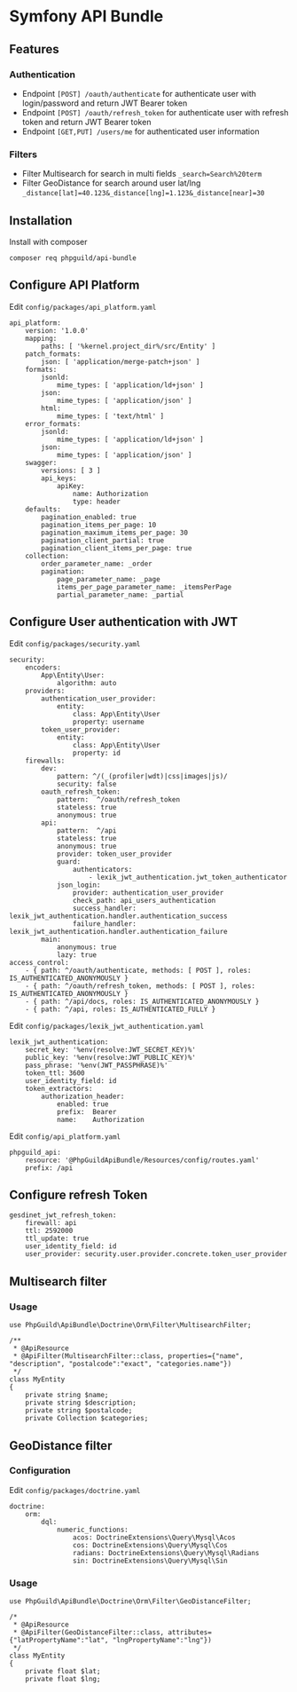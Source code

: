 # Symfony API Bundle

## Features

### Authentication
- Endpoint `[POST] /oauth/authenticate` for authenticate user with login/password and return JWT Bearer token
- Endpoint `[POST] /oauth/refresh_token` for authenticate user with refresh token and return JWT Bearer token
- Endpoint `[GET,PUT] /users/me` for authenticated user information

### Filters
- Filter Multisearch for search in multi fields `_search=Search%20term`
- Filter GeoDistance for search around user lat/lng `_distance[lat]=40.123&_distance[lng]=1.123&_distance[near]=30`

## Installation

Install with composer

    composer req phpguild/api-bundle

## Configure API Platform

Edit `config/packages/api_platform.yaml`

    api_platform:
        version: '1.0.0'
        mapping:
            paths: [ '%kernel.project_dir%/src/Entity' ]
        patch_formats:
            json: [ 'application/merge-patch+json' ]
        formats:
            jsonld:
                mime_types: [ 'application/ld+json' ]
            json:
                mime_types: [ 'application/json' ]
            html:
                mime_types: [ 'text/html' ]
        error_formats:
            jsonld:
                mime_types: [ 'application/ld+json' ]
            json:
                mime_types: [ 'application/json' ]
        swagger:
            versions: [ 3 ]
            api_keys:
                apiKey:
                    name: Authorization
                    type: header
        defaults:
            pagination_enabled: true
            pagination_items_per_page: 10
            pagination_maximum_items_per_page: 30
            pagination_client_partial: true
            pagination_client_items_per_page: true
        collection:
            order_parameter_name: _order
            pagination:
                page_parameter_name: _page
                items_per_page_parameter_name: _itemsPerPage
                partial_parameter_name: _partial

## Configure User authentication with JWT

Edit `config/packages/security.yaml`

    security:
        encoders:
            App\Entity\User:
                algorithm: auto
        providers:
            authentication_user_provider:
                entity:
                    class: App\Entity\User
                    property: username
            token_user_provider:
                entity:
                    class: App\Entity\User
                    property: id
        firewalls:
            dev:
                pattern: ^/(_(profiler|wdt)|css|images|js)/
                security: false
            oauth_refresh_token:
                pattern:  ^/oauth/refresh_token
                stateless: true
                anonymous: true
            api:
                pattern:  ^/api
                stateless: true
                anonymous: true
                provider: token_user_provider
                guard:
                    authenticators:
                        - lexik_jwt_authentication.jwt_token_authenticator
                json_login:
                    provider: authentication_user_provider
                    check_path: api_users_authentication
                    success_handler: lexik_jwt_authentication.handler.authentication_success
                    failure_handler: lexik_jwt_authentication.handler.authentication_failure
            main:
                anonymous: true
                lazy: true
    access_control:
        - { path: ^/oauth/authenticate, methods: [ POST ], roles: IS_AUTHENTICATED_ANONYMOUSLY }
        - { path: ^/oauth/refresh_token, methods: [ POST ], roles: IS_AUTHENTICATED_ANONYMOUSLY }
        - { path: ^/api/docs, roles: IS_AUTHENTICATED_ANONYMOUSLY }
        - { path: ^/api, roles: IS_AUTHENTICATED_FULLY }


Edit `config/packages/lexik_jwt_authentication.yaml`

    lexik_jwt_authentication:
        secret_key: '%env(resolve:JWT_SECRET_KEY)%'
        public_key: '%env(resolve:JWT_PUBLIC_KEY)%'
        pass_phrase: '%env(JWT_PASSPHRASE)%'
        token_ttl: 3600
        user_identity_field: id
        token_extractors:
            authorization_header:
                enabled: true
                prefix:  Bearer
                name:    Authorization

Edit `config/api_platform.yaml`

    phpguild_api:
        resource: '@PhpGuildApiBundle/Resources/config/routes.yaml'
        prefix: /api

## Configure refresh Token

    gesdinet_jwt_refresh_token:
        firewall: api
        ttl: 2592000
        ttl_update: true
        user_identity_field: id
        user_provider: security.user.provider.concrete.token_user_provider

## Multisearch filter

### Usage

    use PhpGuild\ApiBundle\Doctrine\Orm\Filter\MultisearchFilter;
    
    /**
     * @ApiResource
     * @ApiFilter(MultisearchFilter::class, properties={"name", "description", "postalcode":"exact", "categories.name"})
     */
    class MyEntity
    {
        private string $name;
        private string $description;
        private string $postalcode;
        private Collection $categories;

## GeoDistance filter

### Configuration

Edit `config/packages/doctrine.yaml`

    doctrine:
        orm:
            dql:
                numeric_functions:
                    acos: DoctrineExtensions\Query\Mysql\Acos
                    cos: DoctrineExtensions\Query\Mysql\Cos
                    radians: DoctrineExtensions\Query\Mysql\Radians
                    sin: DoctrineExtensions\Query\Mysql\Sin

### Usage

    use PhpGuild\ApiBundle\Doctrine\Orm\Filter\GeoDistanceFilter;
    
    /*
     * @ApiResource
     * @ApiFilter(GeoDistanceFilter::class, attributes={"latPropertyName":"lat", "lngPropertyName":"lng"})
     */
    class MyEntity
    {
        private float $lat;
        private float $lng;
